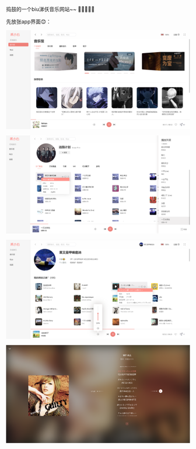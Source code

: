 捣鼓的一个biu涕仸音乐网站~~  &#129303;&#129303;&#129303;&#129303;&#129303;

先放张app界面😊：

![](./public/img/homepage.png)



![](./public/img/home.png)



![](./public/img/myPage.png)



![](./public/img/playerLyric.png)

